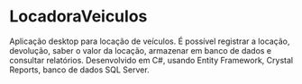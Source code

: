 # LocadoraVeiculos
Aplicação desktop para locação de veículos.
É possível registrar a locação, devolução, saber o valor da locação, armazenar em banco de dados e consultar relatórios.
Desenvolvido em C#, usando Entity Framework, Crystal Reports, banco de dados SQL Server.
